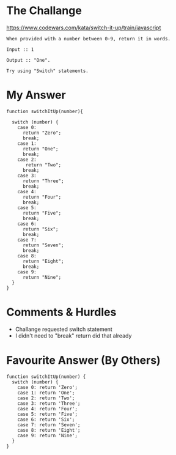 # The Challange

https://www.codewars.com/kata/switch-it-up/train/javascript
```
When provided with a number between 0-9, return it in words.

Input :: 1

Output :: "One".

Try using "Switch" statements.
```

# My Answer

```
function switchItUp(number){

  switch (number) {
    case 0:
      return "Zero";
      break;
    case 1:
      return "One";
      break;
    case 2:
       return "Two";
      break;
    case 3:
      return "Three";
      break;
    case 4:
      return "Four";
      break;
    case 5:
      return "Five";
      break;
    case 6:
      return "Six";
      break;
    case 7:
      return "Seven";
      break;
    case 8:
      return "Eight";
      break;
    case 9:
      return "Nine";
  }
}
```

# Comments & Hurdles

* Challange requested switch statement
* I didn't need to "break" return did that already

# Favourite Answer (By Others)
```
function switchItUp(number) {
  switch (number) {
    case 0: return 'Zero';
    case 1: return 'One';
    case 2: return 'Two';
    case 3: return 'Three';
    case 4: return 'Four';
    case 5: return 'Five';
    case 6: return 'Six';
    case 7: return 'Seven';
    case 8: return 'Eight';
    case 9: return 'Nine';
  }
}
```